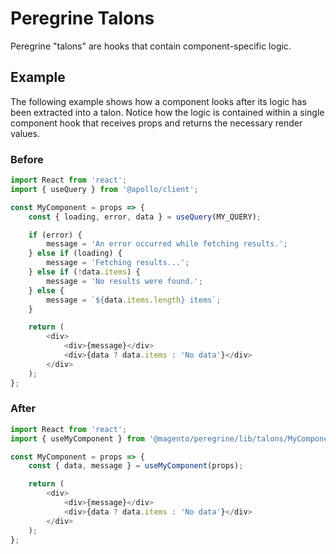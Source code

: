 # Peregrine Talons

Peregrine "talons" are hooks that contain component-specific logic.

## Example

The following example shows how a component looks after its logic has been extracted into a talon. Notice how the logic is contained within a single component hook that receives props and returns the necessary render values.

### Before

```js
import React from 'react';
import { useQuery } from '@apollo/client';

const MyComponent = props => {
	const { loading, error, data } = useQuery(MY_QUERY);

	if (error) {
		message = 'An error occurred while fetching results.';
	} else if (loading) {
		message = 'Fetching results...';
	} else if (!data.items) {
		message = 'No results were found.';
	} else {
		message = `${data.items.length} items`;
	}

	return (
		<div>
			<div>{message}</div>
			<div>{data ? data.items : 'No data'}</div>
		</div>
	);
};
```

### After

```js
import React from 'react';
import { useMyComponent } from '@magento/peregrine/lib/talons/MyComponent';

const MyComponent = props => {
	const { data, message } = useMyComponent(props);

	return (
		<div>
			<div>{message}</div>
			<div>{data ? data.items : 'No data'}</div>
		</div>
	);
};
```

